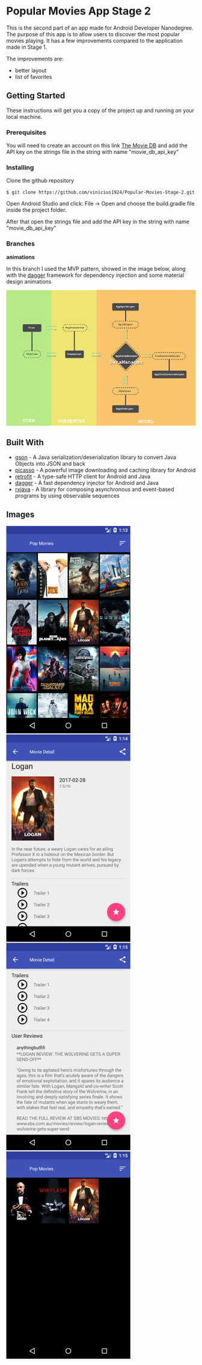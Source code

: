 # Popular Movies App Stage 2

This is the second part of an app made for Android Developer Nanodegree. The purpose of this app is to allow users to discover the most popular movies playing. It has a few improvements compared to the application made in Stage 1.

The improvements are:
* better layout
* list of favorites

## Getting Started

These instructions will get you a copy of the project up and running on your local machine.

### Prerequisites

You will need to create an account on this link [The Movie DB](https://www.themoviedb.org/) and add the API key on the strings file in the string with name "movie_db_api_key"

### Installing

Clone the github repository

```
$ git clone https://github.com/vinicius1924/Popular-Movies-Stage-2.git
```

Open Android Studio and click: File -> Open and choose the build.gradle file inside the project folder.

After that open the strings file and add the API key in the string with name "movie_db_api_key"

### Branches

**animations**

In this branch I used the MVP pattern, showed in the image below, along with the [dagger](https://github.com/google/dagger) framework for dependency injection and some material design animations

![MVP Pattern](/images/MVP.png)

## Built With

* [gson](https://github.com/google/gson) - A Java serialization/deserialization library to convert Java Objects into JSON and back
* [picasso](http://square.github.io/picasso/) - A powerful image downloading and caching library for Android
* [retrofit](http://square.github.io/retrofit/) - A type-safe HTTP client for Android and Java
* [dagger](https://github.com/google/dagger) - A fast dependency injector for Android and Java
* [rxjava](https://github.com/ReactiveX/RxJava) - A library for composing asynchronous and event-based programs by using observable sequences


## Images

![Most Popular Movies](/images/Most_Popular_Movies.png)
![Movie Details](/images/Movie_Details.png)
![Users Reviews](/images/User_Reviews.png)
![Favorites List](/images/Favorites_List.png)
